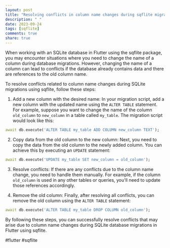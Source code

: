 ```yaml
---
layout: post
title: "Resolving conflicts in column name changes during sqflite migrations"
description: " "
date: 2023-09-24
tags: [sqflite]
comments: true
share: true
---
```


When working with an SQLite database in Flutter using the sqflite package, you may encounter situations where you need to change the name of a column during database migrations. However, changing the name of a column can lead to conflicts if the database already contains data and there are references to the old column name.

To resolve conflicts related to column name changes during SQLite migrations using sqflite, follow these steps:

1. Add a new column with the desired name: In your migration script, add a new column with the updated name using the `ALTER TABLE` statement. For example, suppose you want to change the name of the column `old_column` to `new_column` in a table called `my_table`. The migration script would look like this:

```dart
await db.execute('ALTER TABLE my_table ADD COLUMN new_column TEXT');
```

2. Copy data from the old column to the new column: Next, you need to copy the data from the old column to the newly added column. You can achieve this by executing an `UPDATE` statement:

```dart
await db.execute('UPDATE my_table SET new_column = old_column');
```

3. Resolve conflicts: If there are any conflicts due to the column name change, you need to handle them manually. For example, if the column `old_column` is used in any other tables or queries, you'll need to update those references accordingly.

4. Remove the old column: Finally, after resolving all conflicts, you can remove the old column using the `ALTER TABLE` statement:

```dart
await db.execute('ALTER TABLE my_table DROP COLUMN old_column');
```

By following these steps, you can successfully resolve conflicts that may arise due to column name changes during SQLite database migrations in Flutter using sqflite.

#flutter #sqflite